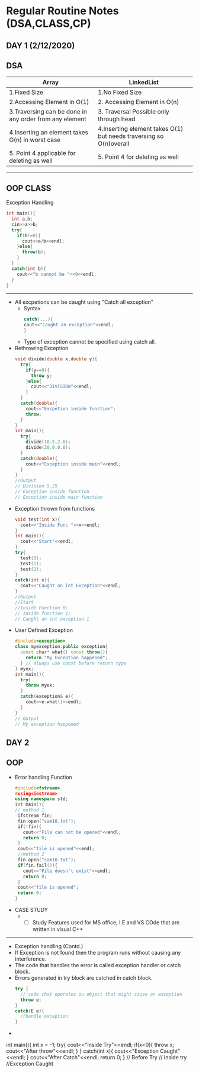 # Regular Routine Notes (DSA,CLASS,CP)
DAY 1 (2/12/2020)
---
DSA
---
|Array | LinkedList |
|------|------------|
|1.Fixed Size|1.No Fixed Size|
|2.Accessing Element in O(1)|2. Accessing Element in O(n)|
|3.Traversing can be done in any order from any element |3. Traversal Possible only through head|
|4.Inserting an element takes O(n) in worst case|4.Inserting element takes O(1) but needs traversing so O(n)overall|
|5. Point 4 applicable for deleting as well|5. Point 4 for deleting as well|
---
OOP CLASS
---
  Exception Handling
```cpp
int main(){
  int a,b;
  cin>>a>>b;
  try{
    if(b!=0){
      cout<<a/b<<endl;
    }else{
      throw(b);
    }
  }
  catch(int b){
    cout<<"b cannot be "<<0<<endl;
  }
}
```
---
* All excpetions can be caught using "Catch all exception"
  * Syntax
    ```cpp
    catch(...){
    cout<<"Caught an exception"<<endl;
    }
    ```
  * Type of exception cannot be specified using catch all.
* Rethrowing Exception
  ```cpp
  void divide(double x,double y){
    try{
      if(y==0){
        throw y;
      }else{
        cout<<"DIVISION"<<endl;
      }
    }
    catch(double){
      cout<<"Excpetion inside function";
      throw;
    }
  }
  int main(){
    try{
      divide(10.5,2.0);
      divide(20.0,0.0);
    }
    catch(double){
      cout<<"Exception inside main"<<endl;
    }
  }
  //Output
  // Division 5.25
  // Exception inside function
  // Exception inside main function
  ```
* Exception thrown from functions
  ```cpp
  void test(int x){
    cout<<"Inside Func "<<x<<endl;
  }
  int main(){
    cout<<"Start"<<endl;
  }
  try{
    test(0);
    test(1);
    test(2);
  }
  catch(int x){
    cout<<"Caught an int Exception"<<endl;
  }
  //Output
  //Start
  //Inside Function 0;
  // Inside function 1;
  // Caught an int exception 1
  ```
* User Defined Exception
    ```cpp
    #include<exception>
    class myexception:public exception{
      const char* what() const throw(){
        return "My Exception happened";
      } // always use const before return type
    } myex;
    int main(){
      try{
        throw myex;
      }
      catch(exception& e){
        cout<<e.what()<<endl;
      }
    }
    // Output
    // My exception happened
    ```
DAY 2
---
OOP
---
* Error handling Function
   ```cpp
   #include<fstream>
   #using<iostream>
   using namespace std;
   int main(){
   // method 1
    ifstream fin;
    fin.open("sam10.txt");
    if(!fin){
      cout<<"File can not be opened"<<endl;
      return 0;
    }
    cout<<"file is opened"<<endl;
    //method 2
    fin.open("sam10.txt");
    if(fin.fail()){
      cout<<"File doesn't exist"<<endl;
      return 0;
    }
    cout<<"file is opened";
    return 0;
   }
   ```
* CASE STUDY
  * - [ ] Study Features used for MS office, I.E and VS COde that are written in visual C++ 
---
* Exception handling (Contd.)
 * If Exception is not found then the program runs without causing any interference.
 * The code that handles the error is called exception handler or catch block.
 * Errors generated in try block are catched in catch block.
    ```cpp
    try {
      // code that operates on object that might cause an exception
      throw e:
    }
    catch(E e){
      //handle exception
    }
    ```
 * ```cpp
 int main(){
  int x = -1;
  try{
    cout<<"Inside Try"<<endl;
    if(x<0){
      throw x;
      cout<<"After throw"<<endl;
    }
  }
  catch(int x){
    cout<<"Exception Caught"<<endl;
  }
  cout<<"After Catch"<<endl;
  return 0;
 }
 // Before Try
 // Inside try
 //Exception Caught
 ```
